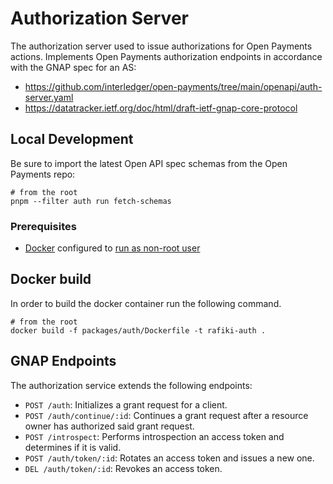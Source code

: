 # Authorization Server

The authorization server used to issue authorizations for Open Payments actions.
Implements Open Payments authorization endpoints in accordance with the GNAP spec for an AS:

- https://github.com/interledger/open-payments/tree/main/openapi/auth-server.yaml
- https://datatracker.ietf.org/doc/html/draft-ietf-gnap-core-protocol

## Local Development

Be sure to import the latest Open API spec schemas from the Open Payments repo:
```shell
# from the root
pnpm --filter auth run fetch-schemas
```

### Prerequisites

- [Docker](https://docs.docker.com/engine/install/) configured to [run as non-root user](https://docs.docker.com/engine/install/linux-postinstall/#manage-docker-as-a-non-root-user)

## Docker build

In order to build the docker container run the following command.

```shell
# from the root
docker build -f packages/auth/Dockerfile -t rafiki-auth .
```

## GNAP Endpoints

The authorization service extends the following endpoints:

- `POST /auth`: Initializes a grant request for a client.
- `POST /auth/continue/:id`: Continues a grant request after a resource owner has authorized said grant request.
- `POST /introspect`: Performs introspection an access token and determines if it is valid.
- `POST /auth/token/:id`: Rotates an access token and issues a new one.
- `DEL /auth/token/:id`: Revokes an access token.
